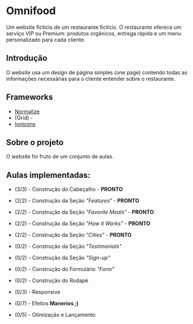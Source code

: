 
# Omnifood

Um website fictício de um restaurante fictício. O restaurante oferece um serviço VIP ou Premium: produtos orgânicos, entrega rápida e um menu personalizado para cada cliente.

## Introdução

O website usa um design de página simples (one page) contendo todas as informações necessárias para o cliente entender sobre o restaurante.

## Frameworks

* [Normalize](http://necolas.github.io/normalize.css/)
* [Grid] - 
* [Ionicons](http://ionicons.com)

## Sobre o projeto

O website foi fruto de um conjunto de aulas.

## Aulas implementadas:

* (3/3) - Construção do Cabeçalho - **PRONTO**
* (2/2) - Construção da Seção *"Features"* - **PRONTO**
* (2/2) - Construção da Seção *"Favorite Meals"* - **PRONTO**
* (2/2) - Construção da Seção *"How it Works"* - **PRONTO**
* (2/2) - Construção da Seção *"Cities"* - **PRONTO**
* (0/2) - Construção da Seção *"Testimonials"*
* (0/2) - Construção da Seção *"Sign-up"*
* (0/2) - Construção do Formulário *"Form"*
* (0/2) - Construção do Rodapé

* (0/3) - Responsive
* (0/7) - Efeitos **Manerios ;)** 
* (0/5) - Otimização e Lançamento
